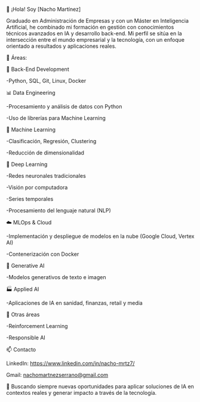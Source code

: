 👋 ¡Hola! Soy [Nacho Martínez]

Graduado en Administración de Empresas y con un Máster en Inteligencia Artificial, he combinado mi formación en gestión con conocimientos técnicos avanzados en IA y desarrollo back-end. Mi perfil se sitúa en la intersección entre el mundo empresarial y la tecnología, con un enfoque orientado a resultados y aplicaciones reales.

🚀 Áreas:

🔧 Back-End Development

-Python, SQL, Git, Linux, Docker

📊 Data Engineering

-Procesamiento y análisis de datos con Python

-Uso de librerías para Machine Learning

🤖 Machine Learning

-Clasificación, Regresión, Clustering

-Reducción de dimensionalidad

🧠 Deep Learning

-Redes neuronales tradicionales

-Visión por computadora

-Series temporales

-Procesamiento del lenguaje natural (NLP)

☁️ MLOps & Cloud

-Implementación y despliegue de modelos en la nube (Google Cloud, Vertex AI)

-Contenerización con Docker

🎨 Generative AI

-Modelos generativos de texto e imagen

🏭 Applied AI

-Aplicaciones de IA en sanidad, finanzas, retail y media

🎯 Otras áreas

-Reinforcement Learning

-Responsible AI

📫 Contacto

LinkedIn: https://www.linkedin.com/in/nacho-mrtz7/

Gmail: nachomartnezserrano@gmail.com

🧩 Buscando siempre nuevas oportunidades para aplicar soluciones de IA en contextos reales y generar impacto a través de la tecnología.



